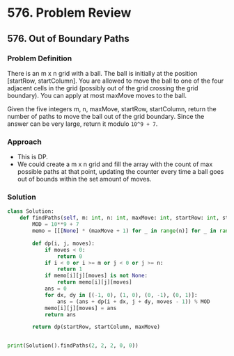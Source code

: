 # 576. Problem Review

## 576. Out of Boundary Paths

### Problem Definition

There is an m x n grid with a ball. The ball is initially at the position [startRow, startColumn]. You are allowed to move the ball to one of the four adjacent cells in the grid (possibly out of the grid crossing the grid boundary). You can apply at most maxMove moves to the ball.

Given the five integers m, n, maxMove, startRow, startColumn, return the number of paths to move the ball out of the grid boundary. Since the answer can be very large, return it modulo `10^9 + 7`.

### Approach
- This is DP.
- We could create a m x n grid and fill the array with the count of max possible paths at that point, updating the counter every time a ball goes out of bounds within the set amount of moves.

### Solution

```python
class Solution:
    def findPaths(self, m: int, n: int, maxMove: int, startRow: int, startColumn: int) -> int:
        MOD = 10**9 + 7
        memo = [[[None] * (maxMove + 1) for _ in range(n)] for _ in range(m)]

        def dp(i, j, moves):
            if moves < 0:
                return 0
            if i < 0 or i >= m or j < 0 or j >= n:
                return 1
            if memo[i][j][moves] is not None:
                return memo[i][j][moves]
            ans = 0
            for dx, dy in [(-1, 0), (1, 0), (0, -1), (0, 1)]:
                ans = (ans + dp(i + dx, j + dy, moves - 1)) % MOD
            memo[i][j][moves] = ans
            return ans

        return dp(startRow, startColumn, maxMove)


print(Solution().findPaths(2, 2, 2, 0, 0))

